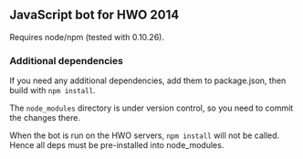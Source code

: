 ## JavaScript bot for HWO 2014

Requires node/npm (tested with 0.10.26).

### Additional dependencies

If you need any additional dependencies, add them to package.json, then build with `npm install`.

The `node_modules` directory is under version control, so you need to commit the changes there.

When the bot is run on the HWO servers, `npm install` will not be called. Hence all deps must be pre-installed into node_modules.
